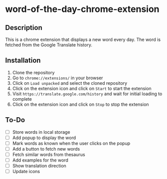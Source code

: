 # word-of-the-day-chrome-extension

## Description

This is a chrome extension that displays a new word every day. The word is fetched from the Google Translate history.

## Installation

1. Clone the repository
2. Go to `chrome://extensions/` in your browser
3. Click on `Load unpacked` and select the cloned repository
4. Click on the extension icon and click on `Start` to start the extension
5. Visit `https://translate.google.com/history` and wait for initial loading to complete
6. Click on the extension icon and click on `Stop` to stop the extension

## To-Do

- [ ] Store words in local storage
- [ ] Add popup to display the word
- [ ] Mark words as known when the user clicks on the popup
- [ ] Add a button to fetch new words
- [ ] Fetch similar words from thesaurus
- [ ] Add examples for the word
- [ ] Show translation direction
- [ ] Update icons
